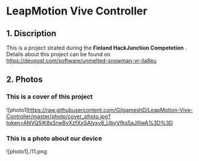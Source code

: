 # LeapMotion Vive Controller

## 1. Discription
This is a project strated during the __Finland HackJunction Competetion__ .
Details about this project can be found on https://devpost.com/software/unmelted-snowman-vr-ila8eu

## 2. Photos

### This is a cover of this project
![photo1]https://raw.githubusercontent.com/GilgameshD/LeapMotion-Vive-Controller/master/photo/cover_photo.jpg?token=ANVQ5lK8sSrwBvXzfXxSAIyxv8_UbyVfks5aJllIwA%3D%3D

### This is a photo about our device
![photo1]./11.png
